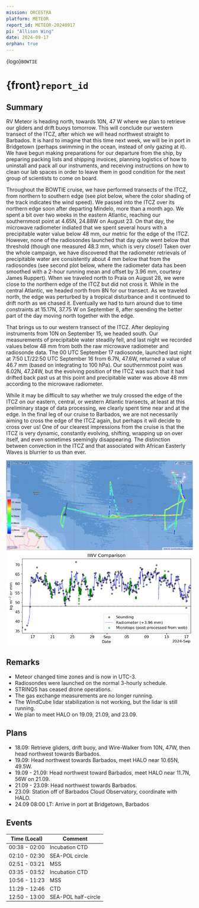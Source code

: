 ```yaml
---
mission: ORCESTRA
platform: METEOR
report_id: METEOR-20240917
pi: "Allison Wing"
date: 2024-09-17
orphan: true
---
```


{logo}`BOWTIE`

# {front}`report_id`

## Summary

RV Meteor is heading north, towards 10N, 47 W where we plan to retrieve our gliders and drift buoys tomorrow. This will conclude our western transect of the ITCZ, after which we will head northwest straight to Barbados. It is hard to imagine that this time next week, we will be in port in Bridgetown (perhaps swimming in the ocean, instead of only gazing at it). We have begun making preparations for our departure from the ship, by preparing packing lists and shipping invoices, planning logistics of how to uninstall and pack all our instruments, and receiving instructions on how to clean our lab spaces in order to leave them in good condition for the next group of scientists to come on board. 

Throughout the BOWTIE cruise, we have performed transects of the ITCZ, from northern to southern edge (see plot below, where the color shading of the track indicates the wind speed). We passed into the ITCZ over its northern edge soon after departing Mindelo, more than a month ago. We spent a bit over two weeks in the eastern Atlantic, reaching our southernmost point at 4.65N, 24.88W on August 23. On that day, the microwave radiometer indiated that we spent several hours with a precipitable water value below 48 mm, our metric for the edge of the ITCZ. However, none of the radiosondes launched that day quite went below that threshold (though one measured 48.3 mm, which is very close!) Taken over the whole campaign, we have discovered that the radiometer retrievals of precipitable water are consistently about 4 mm below that from the radiosondes (see second plot below, where the radiometer data has been smoothed with a 2-hour running mean and offset by 3.96 mm, courtesy James Ruppert). When we traveled north to Praia on August 28, we were close to the northern edge of the ITCZ but did not cross it. While in the central Atlantic, we headed north from 8N for our transect. As we traveled north, the edge was perturbed by a tropical disturbance and it continued to drift north as we chased it. Eventually we had to turn around due to time constraints at 15.17N, 37.75 W on September 8, after spending the better part of the day moving north together with the edge.

That brings us to our western transect of the ITCZ. After deploying instruments from 10N on September 15, we headed south. Our measurements of precipitable water steadily fell, and last night we recorded values below 48 mm from both the raw microwave radiometer and radiosonde data. The 00 UTC September 17 radiosonde, launched last night at 7:50 LT/22:50 UTC September 16 from 6.7N, 47.6W, returned a value of 46.7 mm (based on integrating to 100 hPa). Our southernmost point was 6.02N, 47.24W, but the evolving position of the ITCZ was such that it had drifted back past us at this point and precipitable water was above 48 mm according to the microwave radiometer. 

While it may be difficult to say whether we truly crossed the edge of the ITCZ on our eastern, central, or western Atlantic transects, at least at this preliminary stage of data processing, we clearly spent time near and at the edge. In the final leg of our cruise to Barbados, we are not necessarily aiming to cross the edge of the ITCZ again, but perhaps it will decide to cross over us! One of our clearest impressions from the cruise is that the ITCZ is very dynamic, constantly evolving, shifting, wrapping up on over itself, and even sometimes seemingly disappearing.  The distinction between convection in the ITCZ and that associated with African Easterly Waves is blurrier to us than ever. 

![figure](../figures/METEOR/ship_track_windspeed.jpg)
![figure](../figures/METEOR/iwv_comparison_17-09-24_smooth.png)

## Remarks
- Meteor changed time zones and is now in UTC-3.
- Radiosondes were launched on the normal 3-hourly schedule.
- STRINQS has ceased drone operations. 
- The gas exchange measurements are no longer running.
- The WindCube lidar stabilization is not working, but the lidar is still running. 
- We plan to meet HALO on 19.09, 21.09, and 23.09.

## Plans
- 18.09: Retrieve gliders, drift buoy, and Wire-Walker from 10N, 47W, then head northwest towards Barbados.
- 19.09: Head northwest towards Barbados, meet HALO near 10.65N, 49.5W.
- 19.09 - 21.09: Head northwest toward Barbados, meet HALO near 11.7N, 56W on 21.09.
- 21.09 - 23.09: Head northwest towards Barbados.
- 23.09: Station off of Barbados Cloud Observatory, coordinate with HALO.
- 24.09 08:00 LT: Arrive in port at Bridgetown, Barbados

## Events

Time (Local) | Comment
------------- | -----
00:38 - 02:00 | Incubation CTD
02:10 - 02:30 | SEA-POL circle
02:51 - 03:21 | MSS
03:35 - 03:52 | Incubation CTD
10:56 - 11:23 | MSS
11:29 - 12:46 | CTD
12:50 - 13:00 | SEA-POL half-circle
